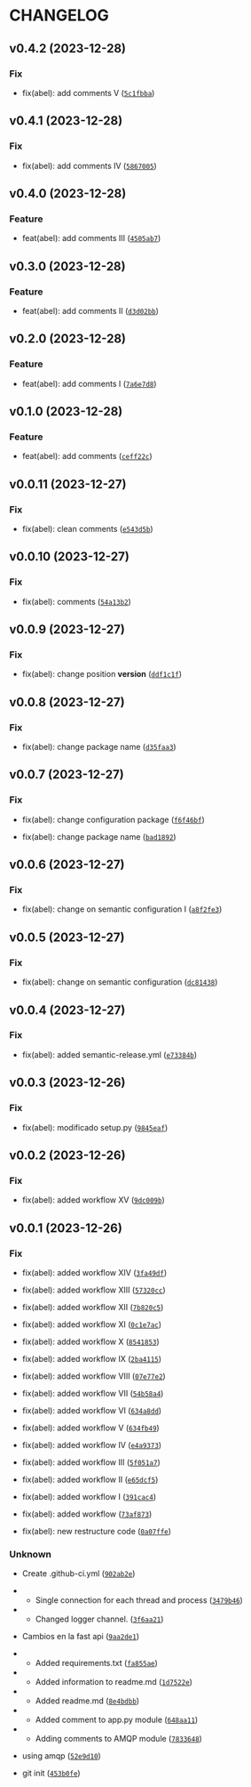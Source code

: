 # CHANGELOG



## v0.4.2 (2023-12-28)

### Fix

* fix(abel): add comments V ([`5c1fbba`](https://github.com/AbelGRubio/01-rest-api/commit/5c1fbba74639aa32e9e485d36651acc100f217e5))


## v0.4.1 (2023-12-28)

### Fix

* fix(abel): add comments IV ([`5867005`](https://github.com/AbelGRubio/01-rest-api/commit/5867005cd891e27577c3c4936233561983252d62))


## v0.4.0 (2023-12-28)

### Feature

* feat(abel): add comments III ([`4505ab7`](https://github.com/AbelGRubio/01-rest-api/commit/4505ab7e75c9b8d5f948707978dc50be8163323e))


## v0.3.0 (2023-12-28)

### Feature

* feat(abel): add comments II ([`d3d02bb`](https://github.com/AbelGRubio/01-rest-api/commit/d3d02bb4e55c0b85df0c5be6c8cc787030064367))


## v0.2.0 (2023-12-28)

### Feature

* feat(abel): add comments I ([`7a6e7d8`](https://github.com/AbelGRubio/01-rest-api/commit/7a6e7d8bbeefd0adc6f60c371cfa7a24be3e689b))


## v0.1.0 (2023-12-28)

### Feature

* feat(abel): add comments ([`ceff22c`](https://github.com/AbelGRubio/01-rest-api/commit/ceff22c345a2a4b2cb0fb9e786e85563f2bb42a2))


## v0.0.11 (2023-12-27)

### Fix

* fix(abel): clean comments ([`e543d5b`](https://github.com/AbelGRubio/01-rest-api/commit/e543d5b676b462cb1bd4eb096f2e01a376dfbd33))


## v0.0.10 (2023-12-27)

### Fix

* fix(abel): comments ([`54a13b2`](https://github.com/AbelGRubio/01-rest-api/commit/54a13b21f8dd3ec7a534fd02b21954114e7f4a74))


## v0.0.9 (2023-12-27)

### Fix

* fix(abel): change position __version__ ([`ddf1c1f`](https://github.com/AbelGRubio/01-rest-api/commit/ddf1c1fb4c6814bef284f8df9b412aa318e7849a))


## v0.0.8 (2023-12-27)

### Fix

* fix(abel): change package name ([`d35faa3`](https://github.com/AbelGRubio/01-rest-api/commit/d35faa3b2469eb8f84f423957bc9d9d12d4ba866))


## v0.0.7 (2023-12-27)

### Fix

* fix(abel): change configuration package ([`f6f46bf`](https://github.com/AbelGRubio/01-rest-api/commit/f6f46bf39ef8bf5395571643bae78f0adac8af93))

* fix(abel): change package name ([`bad1892`](https://github.com/AbelGRubio/01-rest-api/commit/bad18924058319fa374672dbe24938ad84936cef))


## v0.0.6 (2023-12-27)

### Fix

* fix(abel): change on semantic configuration I ([`a8f2fe3`](https://github.com/AbelGRubio/01-rest-api/commit/a8f2fe33c19c6e4d27fa01ec99bed47c648d98b3))


## v0.0.5 (2023-12-27)

### Fix

* fix(abel): change on semantic configuration ([`dc81438`](https://github.com/AbelGRubio/01-rest-api/commit/dc81438d15e616d68a9cc4b7217f7a41dd90e98a))


## v0.0.4 (2023-12-27)

### Fix

* fix(abel): added semantic-release.yml ([`e73384b`](https://github.com/AbelGRubio/01-rest-api/commit/e73384b29f6c628c64c501daf40690aec84235ab))


## v0.0.3 (2023-12-26)

### Fix

* fix(abel): modificado setup.py ([`9845eaf`](https://github.com/AbelGRubio/01-rest-api/commit/9845eafe93ee9fe92bf8c5db540994ac4ada813d))


## v0.0.2 (2023-12-26)

### Fix

* fix(abel): added workflow XV ([`9dc009b`](https://github.com/AbelGRubio/01-rest-api/commit/9dc009b22e1c746b48c1c9f0619757a7b94d4afc))


## v0.0.1 (2023-12-26)

### Fix

* fix(abel): added workflow XIV ([`3fa49df`](https://github.com/AbelGRubio/01-rest-api/commit/3fa49df673a37558ca6c4840c16cb0ce57d1381a))

* fix(abel): added workflow XIII ([`57320cc`](https://github.com/AbelGRubio/01-rest-api/commit/57320ccb1cb65b40a9cf2b7a2753b01e79b736d8))

* fix(abel): added workflow XII ([`7b820c5`](https://github.com/AbelGRubio/01-rest-api/commit/7b820c58226c4c93ede06a766f4ec1a869fc90fe))

* fix(abel): added workflow XI ([`0c1e7ac`](https://github.com/AbelGRubio/01-rest-api/commit/0c1e7ac92a8485e9e05f84e7df77688219ba311b))

* fix(abel): added workflow X ([`8541853`](https://github.com/AbelGRubio/01-rest-api/commit/85418535ddca39429244ba4164c0cf9817803720))

* fix(abel): added workflow IX ([`2ba4115`](https://github.com/AbelGRubio/01-rest-api/commit/2ba4115f04141e57bfdf0e66c88bfdbbc7aca86a))

* fix(abel): added workflow VIII ([`07e77e2`](https://github.com/AbelGRubio/01-rest-api/commit/07e77e21cfcd8121aa8c5150d4529e15e5f7c261))

* fix(abel): added workflow VII ([`54b58a4`](https://github.com/AbelGRubio/01-rest-api/commit/54b58a40f0712ec41f16f29889accfa63fa18036))

* fix(abel): added workflow VI ([`634a8dd`](https://github.com/AbelGRubio/01-rest-api/commit/634a8ddf6ed76a202d6a7fa85a15022d51669a63))

* fix(abel): added workflow V ([`634fb49`](https://github.com/AbelGRubio/01-rest-api/commit/634fb49162e46e242ac89854c05db6f97bc96964))

* fix(abel): added workflow IV ([`e4a9373`](https://github.com/AbelGRubio/01-rest-api/commit/e4a937353e12c6a87418d7757852306637744416))

* fix(abel): added workflow III ([`5f051a7`](https://github.com/AbelGRubio/01-rest-api/commit/5f051a7166827c0b4297af1e0cc3a291ef9de466))

* fix(abel): added workflow II ([`e65dcf5`](https://github.com/AbelGRubio/01-rest-api/commit/e65dcf56ebc00b137d2e980eff7187a48af0cdd5))

* fix(abel): added workflow I ([`391cac4`](https://github.com/AbelGRubio/01-rest-api/commit/391cac4ed0f038c35c64938cae188a6297323c18))

* fix(abel): added workflow ([`73af873`](https://github.com/AbelGRubio/01-rest-api/commit/73af87398e272a16061c6e465ec4c58166b4814d))

* fix(abel): new restructure code ([`0a07ffe`](https://github.com/AbelGRubio/01-rest-api/commit/0a07ffe44398bbf26d41d1b00214e076967ee2ae))

### Unknown

* Create .github-ci.yml ([`902ab2e`](https://github.com/AbelGRubio/01-rest-api/commit/902ab2e6c5d1a6d544484a92026f5d037939212e))

* - Single connection for each thread and process ([`3479b46`](https://github.com/AbelGRubio/01-rest-api/commit/3479b465fac56d34a30ad8d2bbad2275baa24347))

* - Changed logger channel. ([`3f6aa21`](https://github.com/AbelGRubio/01-rest-api/commit/3f6aa21dcdf59508fc23de01efc84b44f9ebca25))

* Cambios en la fast api ([`9aa2de1`](https://github.com/AbelGRubio/01-rest-api/commit/9aa2de14bf77f5382cc1557d28fe5271445d173c))

* - Added requirements.txt ([`fa855ae`](https://github.com/AbelGRubio/01-rest-api/commit/fa855aeff3837a9a99c88ffe589106c741e4cfa5))

* - Added information to readme.md ([`1d7522e`](https://github.com/AbelGRubio/01-rest-api/commit/1d7522e2e340a04368a95a02dd2600a042b4e7ed))

* - Added readme.md ([`8e4bdbb`](https://github.com/AbelGRubio/01-rest-api/commit/8e4bdbb00ed221c0c4769f8f088bf9b8ae3c52f0))

* - Added comment to app.py module ([`648aa11`](https://github.com/AbelGRubio/01-rest-api/commit/648aa11034bbf980c20cad8f85f33c8ee082da73))

* - Adding comments to AMQP module ([`7833648`](https://github.com/AbelGRubio/01-rest-api/commit/7833648eb1eeb38f01179ec00b8979e48663ab2e))

* using amqp ([`52e9d10`](https://github.com/AbelGRubio/01-rest-api/commit/52e9d1059f6901a4c6967d3f5ded46362faa6195))

* git init ([`453b0fe`](https://github.com/AbelGRubio/01-rest-api/commit/453b0fe1bc4a756aaa162a5b6557beeb76a38b1d))
